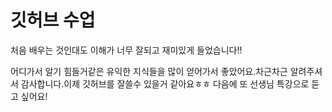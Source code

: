 # 깃허브 수업

처음 배우는 것인대도 이해가 너무 잘되고 재미있게 들었습니다!!

어디가서 알기 힘들거같은 유익한 지식들을 많이 얻어가서 좋았어요.차근차근 알려주셔서 감사합니다.이제 깃허브를 잘쓸수 있을거 같아요ㅎㅎ 다음에 또 선생님 특강으로 듣고 싶어요!

